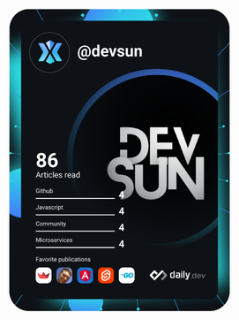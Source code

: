 <a href="https://app.daily.dev/DailyDevTips"><img src="https://github.com/thappatan/thappatan/blob/master/devcard.svg" width="400" alt="Devsun's Dev Card"/></a>
